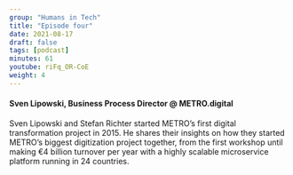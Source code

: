 ```yaml
---
group: "Humans in Tech"
title: "Episode four"
date: 2021-08-17
draft: false
tags: [podcast]
minutes: 61
youtube: riFq_OR-CoE
weight: 4
---
```


#### Sven Lipowski, Business Process Director @ METRO.digital

Sven Lipowski and Stefan Richter started METRO’s first digital transformation project in 2015. He shares their insights on how they started METRO’s biggest digitization project together, from the first workshop until making €4 billion turnover per year with a highly scalable microservice platform running in 24 countries.
